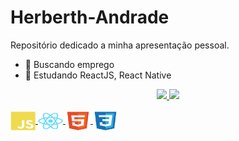 # Herberth-Andrade
Repositório dedicado a minha apresentação pessoal.

- 🔭 Buscando emprego
- 🌱 Estudando ReactJS, React Native

<div align="center">
<a href="https://github.com/andrademech">
<img height="180em" src="https://github-readme-stats.vercel.app/api?username=andrademech&show_icons=true&theme=dracula&include_all_commits=true&count_private=true"/>
<img height="180em" src="https://github-readme-stats.vercel.app/api/top-langs/?username=andrademech&layout=compact&langs_count=7&theme=dracula"/>
</div>

<div style="display: inline_block"><br>
<img align="center" alt="MD-Js" height="30" width="40" src="https://raw.githubusercontent.com/devicons/devicon/master/icons/javascript/javascript-plain.svg">
<img align="center" alt="MD-React" height="30" width="40" src="https://raw.githubusercontent.com/devicons/devicon/master/icons/react/react-original.svg">
<img align="center" alt="MD-HTML" height="30" width="40" src="https://raw.githubusercontent.com/devicons/devicon/master/icons/html5/html5-original.svg">
<img align="center" alt="MD-CSS" height="30" width="40" src="https://raw.githubusercontent.com/devicons/devicon/master/icons/css3/css3-original.svg">
<!-- <img align="right" alt="MD-pic" height="150" style="border-radius:50%" src="https://avatars.githubusercontent.com/u/86381282?v=4?width=676&height=676"> -->
</div>
